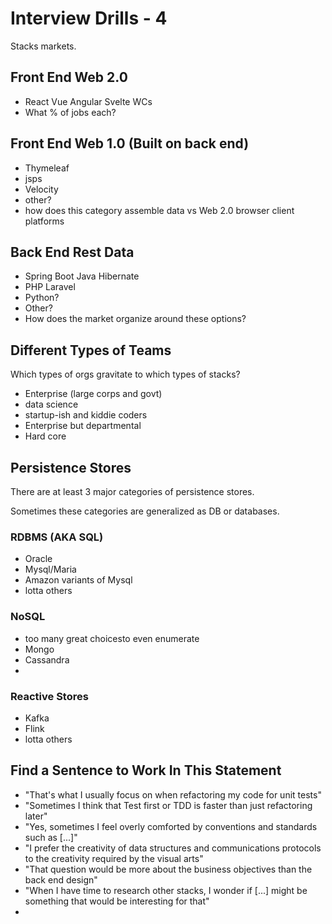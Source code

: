 # Interview Drills - 4

Stacks markets.

## Front End Web 2.0

- React Vue Angular Svelte WCs
- What % of jobs each?

## Front End Web 1.0 (Built on back end)

- Thymeleaf
- jsps
- Velocity
- other?
- how does this category assemble data vs Web 2.0 browser client platforms

## Back End Rest Data

- Spring Boot Java Hibernate
- PHP Laravel
- Python?
- Other?
- How does the market organize around these options?

## Different Types of Teams

Which types of orgs gravitate to which types of stacks?

- Enterprise (large corps and govt)
- data science
- startup-ish and kiddie coders
- Enterprise but departmental
- Hard core

## Persistence Stores

There are at least 3 major categories of persistence stores.

Sometimes these categories are generalized as DB or databases.

### RDBMS (AKA SQL)

- Oracle
- Mysql/Maria
- Amazon variants of Mysql
- lotta others

### NoSQL

- too many great choicesto even enumerate
- Mongo
- Cassandra
- 

### Reactive Stores

- Kafka
- Flink
- lotta others

## Find a Sentence to Work In This Statement

- "That's what I usually focus on when refactoring my code for unit tests"
- "Sometimes I think that Test first or TDD is faster than just refactoring later"
- "Yes, sometimes I feel overly comforted by conventions and standards such as [...]"
- "I prefer the creativity of data structures and communications protocols to the creativity required by the visual arts"
- "That question would be more about the business objectives than the back end design"
- "When I have time to research other stacks, I wonder if [...] might be something that would be interesting for that"
- 